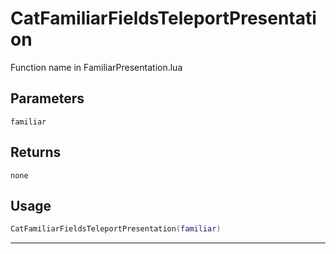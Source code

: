 # CatFamiliarFieldsTeleportPresentation
Function name in FamiliarPresentation.lua
## Parameters
`familiar`
## Returns
`none`
## Usage
```lua
CatFamiliarFieldsTeleportPresentation(familiar)
```
---
